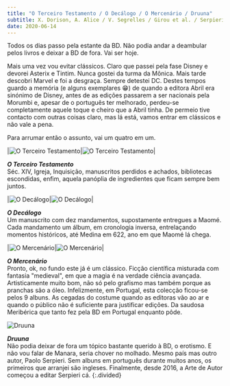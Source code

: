```yaml
---
title: "O Terceiro Testamento / O Decálogo / O Mercenário / Druuna"
subtitle: X. Dorison, A. Alice / V. Segrelles / Girou et al. / Serpieri
date: 2020-06-14
---
```


Todos os dias passo pela estante da BD. Não podia andar a deambular pelos livros e deixar a BD de fora. Vai ser hoje.

Mais uma vez vou evitar clássicos. Claro que passei pela fase Disney e devorei Asterix e Tintim. Nunca gostei da turma da Mônica. Mais tarde descobri Marvel e foi a desgraça. Sempre detestei DC.
Destes tempos guardo a memória (e alguns exemplares 😁) de quando a editora Abril era sinónimo de Disney, antes de as edições passarem a ser nacionais pela Morumbi e, apesar de o português ter melhorado, perdeu-se completamente aquele toque e cheiro que a Abril tinha.
De permeio tive contacto com outras coisas claro, mas lá está, vamos entrar em clássicos e não vale a pena.

Para arrumar então o assunto, vai um quatro em um.

|![O Terceiro Testamento](assets/images/bk_15.jpg)|![O Terceiro Testamento](assets/images/bk_13.jpg)|

__*O Terceiro Testamento*__ \
Séc. XIV, Igreja, Inquisição, manuscritos perdidos e achados, bibliotecas escondidas, enfim, aquela panóplia de ingredientes que ficam sempre bem juntos.

|![O Decálogo](assets/images/bk_17.jpg)|![O Decálogo](assets/images/bk_18.jpg)|

__*O Decálogo*__ \
Um manuscrito com dez mandamentos, supostamente entregues a Maomé. Cada mandamento um álbum, em cronologia inversa, entrelaçando momentos históricos, até Medina em 622, ano em que Maomé lá chega.

|![O Mercenário](assets/images/bk_16.jpg)|![O Mercenário](assets/images/bk_14.jpg)|

__*O Mercenário*__ \
Pronto, ok, no fundo este já é um clássico. Ficção científica misturada com fantasia "medieval", em que a magia é na verdade ciência avançada. Artisticamente muito bom, não só pelo grafismo mas também porque as pranchas são a óleo. Infelizmente, em Portugal, esta colecção ficou-se pelos 9 albuns. As cegadas do costume quando as editoras vão ao ar e quando o público não é suficiente para justificar edições. Da saudosa Meribérica que tanto fez pela BD em Portugal enquanto pôde.

![Druuna](assets/images/bk_19.jpg)

__*Druuna*__ \
Não podia deixar de fora um tópico bastante querido à BD, o erotismo. E não vou falar de Manara, seria chover no molhado. Mesmo país mas outro autor, Paolo Serpieri. Sem albuns em português durante muitos anos, os primeiros que arranjei são ingleses. Finalmente, desde 2016, a Arte de Autor começou a editar Serpieri cá.
{:.divided}